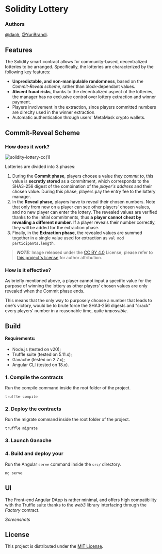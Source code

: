 # Solidity Lottery

### Authors
[@daqh](https://github.com/daqh), [@YuriBrandi](https://github.com/YuriBrandi).

## Features

The Solidity smart contract allows for community-based, decentralized lotteries to be arranged.
Specifically, the lotteries are characterized by the following key features:

- **Unpredictable, and non-manipulable randomness**, based on the *Commit-Reveal scheme*, rather than block-dependant values.
- **Absent fraud risks**, thanks to the decentralized aspect of the lotteries, the manager has no exclusive control over lottery extraction and winner payment.
- Players involvement in the extraction, since players committed numbers are direclty used in the winner extraction.
- Automatic authentication through users' MetaMask crypto wallets.

## Commit-Reveal Scheme

### How does it work?
![solidity-lottery-cc(1)](https://github.com/user-attachments/assets/48b751b0-7469-416a-9475-6f78b76b409a)


Lotteries are divided into 3 phases:

1. During the **Commit phase**, players choose a value they *commit to*, this value is **secretly stored** as a commitment, which corresponds to the SHA3-256 digest of the combination of the *player's address* and their chosen value. During this phase, players pay the entry fee to the lottery manager.
2. In the **Reveal phase**, players have to reveal their chosen numbers. Note that only from now on a player can see other players' chosen values, and no new player can enter the lottery. The revealed values are verified thanks to the initial commitments, thus **a player cannot cheat by revealing a different number**. If a player reveals their number correctly, they will be added for the extraction phase.
3. Finally, in the **Extraction phase**, the revealed values are summed together in a single value used for extraction as `val mod participants.length`.

> **_NOTE:_** Image released under the [CC BY 4.0](https://creativecommons.org/licenses/by/4.0/) License, please refer to [this project's license](LICENSE) for author attribution.

### How is it effective?

As briefly mentioned above, a player cannot input a specific value for the purpose of winning the lottery as other players' chosen values are only revealed when the Commit phase ends.

This means that the only way to purposely choose a number that leads to one's victory, would be to brute force the SHA3-256 digests and "crack" every players' number in a reasonable time, quite *impossible*.

## Build

#### Requirements: 
- Node.js (tested on v20);
- Truffle suite (tested on 5.11.x);
- Ganache (tested on 2.7.x);
- Angular CLI (tested on 18.x).

### 1. Compile the contracts

  Run the compile command inside the root folder of the project.
   
   ```
   truffle compile
   ```

### 2. Deploy the contracts

  Run the migrate command inside the root folder of the project.
   
   ```
   truffle migrate
   ```

### 3. Launch Ganache

### 4. Build and deploy your 

  Run the Angular `serve` command inside the `src/` directory.
   
   ```
   ng serve
   ```

## UI

The Front-end Angular DApp is rather minimal, and offers high compatibility with the Truffle suite thanks to the *web3* library interfacing through the *Factory* contract.

*Screenshots*

## License

This project is distributed under the [MIT License](LICENSE).
